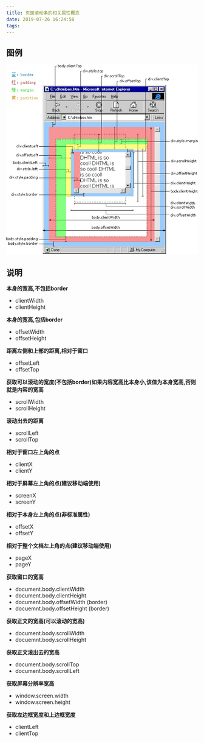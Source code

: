 ```yaml
---
title: 页面滚动条的相关属性概念
date: 2019-07-26 16:24:58
tags:
---
```


## 图例

![flex示例](/img/scroll.jpg)

## 说明

**本身的宽高,不包括border**
- clientWidth
- clientHeight

**本身的宽高,包括border**
- offsetWidth
- offsetHeight

**距离左侧和上部的距离,相对于窗口**
- offsetLeft
- offsetTop

**获取可以滚动的宽度(不包括border)如果内容宽高比本身小,该值为本身宽高,否则就是内容的宽高**
- scrollWidth
- scrollHeight

**滚动出去的距离**
- scrollLeft
- scrollTop

**相对于窗口左上角的点**
- clientX
- clientY

**相对于屏幕左上角的点(建议移动端使用)**
- screenX
- screenY

**相对于本身左上角的点(非标准属性)**
- offsetX
- offsetY

**相对于整个文档左上角的点(建议移动端使用)**
- pageX
- pageY

**获取窗口的宽高**
- document.body.clientWidth
- document.body.clientHeight
- document.body.offsetWidth (border)
- docuemnt.body.offsetHeight (border)

**获取正文的宽高(可以滚动的宽高)**
- document.body.scrollWidth
- docuemnt.body.scrollHeight

**获取正文滚出去的宽高**
- document.body.scrollTop
- document.body.scrollLeft

**获取屏幕分辨率宽高**
- window.screen.width
- window.screen.height

**获取左边框宽度和上边框宽度**
- clientLeft
- clientTop